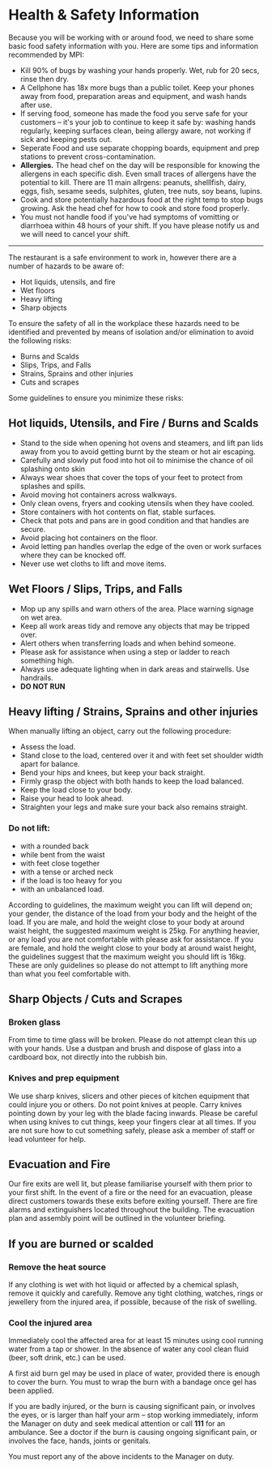 # Health & Safety Information

Because you will be working with or around food, we need to share some basic food safety information with you. Here are some tips and information recommended by MPI:

- Kill 90% of bugs by washing your hands properly. Wet, rub for 20 secs, rinse then dry.
- A Cellphone has 18x more bugs than a public toilet. Keep your phones away from food, preparation areas and equipment, and wash hands after use.
- If serving food, someone has made the food you serve safe for your customers – it's your job to continue to keep it safe by: washing hands regularly, keeping surfaces clean, being allergy aware, not working if sick and keeping pests out.
- Seperate Food and use separate chopping boards, equipment and prep stations to prevent cross-contamination.
- **Allergies.** The head chef on the day will be responsible for knowing the allergens in each specific dish. Even small traces of allergens have the potential to kill. There are 11 main allrgens: peanuts, shelllfish, dairy, eggs, fish, sesame seeds, sulphites, gluten, tree nuts, soy beans, lupins.
- Cook and store potentially hazardous food at the right temp to stop bugs growing. Ask the head chef for how to cook and store food properly.
- You must not handle food if you've had symptoms of vomitting or diarrhoea within 48 hours of your shift. If you have please notify us and we will need to cancel your shift.

---

The restaurant is a safe environment to work in, however there are a number of hazards to be aware of:

- Hot liquids, utensils, and fire
- Wet floors
- Heavy lifting
- Sharp objects

To ensure the safety of all in the workplace these hazards need to be identified and prevented by means of isolation and/or elimination to avoid the following risks:

- Burns and Scalds
- Slips, Trips, and Falls
- Strains, Sprains and other injuries
- Cuts and scrapes

Some guidelines to ensure you minimize these risks:

## Hot liquids, Utensils, and Fire / Burns and Scalds

- Stand to the side when opening hot ovens and steamers, and lift pan lids away from you to avoid getting burnt by the steam or hot air escaping.
- Carefully and slowly put food into hot oil to minimise the chance of oil splashing onto skin
- Always wear shoes that cover the tops of your feet to protect from splashes and spills.
- Avoid moving hot containers across walkways.
- Only clean ovens, fryers and cooking utensils when they have cooled.
- Store containers with hot contents on flat, stable surfaces.
- Check that pots and pans are in good condition and that handles are secure.
- Avoid placing hot containers on the floor.
- Avoid letting pan handles overlap the edge of the oven or work surfaces where they can be knocked off.
- Never use wet cloths to lift and move items.

## Wet Floors / Slips, Trips, and Falls

- Mop up any spills and warn others of the area. Place warning signage on wet area.
- Keep all work areas tidy and remove any objects that may be tripped over.
- Alert others when transferring loads and when behind someone.
- Please ask for assistance when using a step or ladder to reach something high.
- Always use adequate lighting when in dark areas and stairwells. Use handrails.
- **DO NOT RUN**

## Heavy lifting / Strains, Sprains and other injuries

When manually lifting an object, carry out the following procedure:

- Assess the load.
- Stand close to the load, centered over it and with feet set shoulder width apart for balance.
- Bend your hips and knees, but keep your back straight.
- Firmly grasp the object with both hands to keep the load balanced.
- Keep the load close to your body.
- Raise your head to look ahead.
- Straighten your legs and make sure your back also remains straight.

### Do not lift:

- with a rounded back
- while bent from the waist
- with feet close together
- with a tense or arched neck
- if the load is too heavy for you
- with an unbalanced load.

According to guidelines, the maximum weight you can lift will depend on; your gender, the distance of the load from your body and the height of the load. If you are male, and hold the weight close to your body at around waist height, the suggested maximum weight is 25kg. For anything heavier, or any load you are not comfortable with please ask for assistance. If you are female, and hold the weight close to your body at around waist height, the guidelines suggest that the maximum weight you should lift is 16kg. These are only guidelines so please do not attempt to lift anything more than what you feel comfortable with.

## Sharp Objects / Cuts and Scrapes

### Broken glass

From time to time glass will be broken. Please do not attempt clean this up with your hands. Use a dustpan and brush and dispose of glass into a cardboard box, not directly into the rubbish bin.

### Knives and prep equipment

We use sharp knives, slicers and other pieces of kitchen equipment that could injure you or others. Do not point knives at people. Carry knives pointing down by your leg with the blade facing inwards. Please be careful when using knives to cut things, keep your fingers clear at all times. If you are not sure how to cut something safely, please ask a member of staff or lead volunteer for help.

## Evacuation and Fire

Our fire exits are well lit, but please familiarise yourself with them prior to your first shift. In the event of a fire or the need for an evacuation, please direct customers towards these exits before exiting yourself. There are fire alarms and extinguishers located throughout the building. The evacuation plan and assembly point will be outlined in the volunteer briefing.

## If you are burned or scalded

### Remove the heat source

If any clothing is wet with hot liquid or affected by a chemical splash, remove it quickly and carefully. Remove any tight clothing, watches, rings or jewellery from the injured area, if possible, because of the risk of swelling.

### Cool the injured area

Immediately cool the affected area for at least 15 minutes using cool running water from a tap or shower. In the absence of water any cool clean fluid (beer, soft drink, etc.) can be used.

A first aid burn gel may be used in place of water, provided there is enough to cover the burn. You must to wrap the burn with a bandage once gel has been applied.

If you are badly injured, or the burn is causing significant pain, or involves the eyes, or is larger than half your arm – stop working immediately, inform the Manager on duty and seek medical attention or call **111** for an ambulance. See a doctor if the burn is causing ongoing significant pain, or involves the face, hands, joints or genitals.

You must report any of the above incidents to the Manager on duty.

